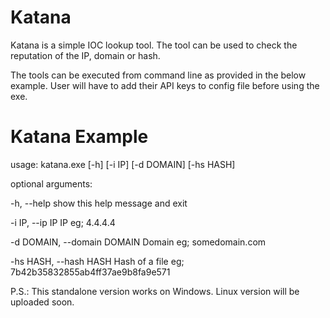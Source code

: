 # Katana
Katana is a simple IOC lookup tool. The tool can be used to check the reputation of the IP, domain or hash.

The tools can be executed from command line as provided in the below example. User will have to add their API keys to config file before using the exe.

# Katana Example

usage: katana.exe [-h] [-i IP] [-d DOMAIN] [-hs HASH]

optional arguments:

 -h, --help                 show this help message and exit
 
 -i IP, --ip IP             IP eg; 4.4.4.4
 
 -d DOMAIN, --domain DOMAIN Domain eg; somedomain.com
 
 -hs HASH, --hash HASH      Hash of a file eg; 7b42b35832855ab4ff37ae9b8fa9e571
 


P.S.: This standalone version works on Windows. Linux version will be uploaded soon.
